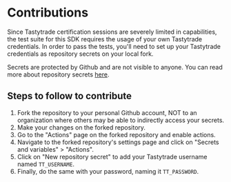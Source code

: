 # Contributions

Since Tastytrade certification sessions are severely limited in capabilities, the test suite for this SDK requires the usage of your own Tastytrade credentials. In order to pass the tests, you'll need to set up your Tastytrade credentials as repository secrets on your local fork.

Secrets are protected by Github and are not visible to anyone. You can read more about repository secrets [here](https://docs.github.com/en/actions/reference/encrypted-secrets).

## Steps to follow to contribute

1. Fork the repository to your personal Github account, NOT to an organization where others may be able to indirectly access your secrets.
2. Make your changes on the forked repository.
3. Go to the "Actions" page on the forked repository and enable actions.
4. Navigate to the forked repository's settings page and click on "Secrets and variables" > "Actions".
5. Click on "New repository secret" to add your Tastytrade username named `TT_USERNAME`.
6. Finally, do the same with your password, naming it `TT_PASSWORD`.
